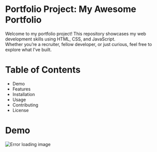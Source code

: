 <h1>Portfolio Project: My Awesome Portfolio</h1>
<p>Welcome to my portfolio project! This repository showcases my web development skills using HTML, CSS, and JavaScript.<br> Whether you’re a recruiter, fellow developer, or just curious, feel free to explore what I’ve built.</p>
<h1>Table of Contents</h1>
<ul>
  <li>Demo</li>
  <li>Features</li>
  <li>Installation</li>
  <li>Usage</li>
  <li>Contributing</li>
  <li>License</li>
</ul>
<h1>Demo</h1>
<img src="https://media.licdn.com/dms/image/v2/D5622AQFb8oxFkfTgBQ/feedshare-shrink_800/feedshare-shrink_800/0/1723810188831?e=1726704000&v=beta&t=cf1voPzWmrTHHjPU-vuU6y8yjp2FyolIGsVyf5vfWe0" alt="Error loading image">
